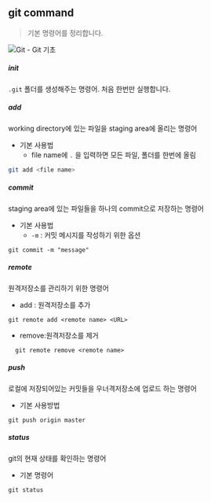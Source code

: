 ## git command

> 기본 명령어를 정리합니다.



![Git - Git 기초](https://book.git-scm.com/book/en/v2/images/areas.png)

##### init

`.git` 폴더를 생성해주는 명령어. 처음 한번만 실행합니다.



##### add

working directory에 있는 파일을 staging area에 올리는 명령어



+ 기본 사용법
  + file name에 `.` 을  입력하면 모든 파일, 폴더를 한번에 올림

```bash
git add <file name>
```



##### commit

staging area에 있는 파일들을 하나의 commit으로 저장하는 명령어



+ 기본 사용법
  + `-m` : 커밋 메시지를 작성하기 위한 옵션

```git commit -m "message"
git commit -m "message"
```





##### remote

원격저장소를 관리하기 위한 명령어



+ add : 원격저장소를 추가

```
git remote add <remote name> <URL>
```



+ remove:원격저장소를 제거

```
  git remote remove <remote name>
```



##### push

로컬에 저장되어있는 커밋들을 우너격저장소에 업로드 하는 명령어



+ 기본 사용방법

``` 
git push origin master
```



##### status

git의 현재 상태를 확인하는 명령어



+ 기본 명령어

```
git status
```



